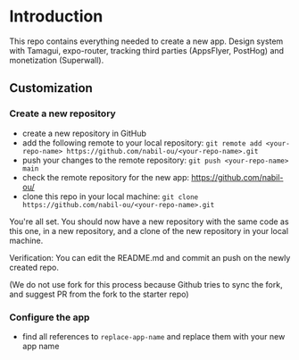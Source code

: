 # Introduction

This repo contains everything needed to create a new app. Design system with Tamagui, expo-router, tracking third parties (AppsFlyer, PostHog) and monetization (Superwall).

## Customization

### Create a new repository

- create a new repository in GitHub
- add the following remote to your local repository: `git remote add <your-repo-name> https://github.com/nabil-ou/<your-repo-name>.git`
- push your changes to the remote repository: `git push <your-repo-name> main`
- check the remote repository for the new app: https://github.com/nabil-ou/<your-repo-name>
- clone this repo in your local machine: `git clone https://github.com/nabil-ou/<your-repo-name>.git`

You're all set. You should now have a new repository with the same code as this one, in a new repository, and a clone of the new repository in your local machine. 

Verification: You can edit the README.md and commit an push on the newly created repo.

(We do not use fork for this process because Github tries to sync the fork, and suggest PR from the fork to the starter repo)

### Configure the app

- find all references to `replace-app-name` and replace them with your new app name

